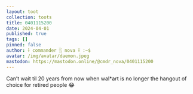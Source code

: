 ```yaml
---
layout: toot
collection: toots
title: 0401115200
date: 2024-04-01
published: true
tags: []
pinned: false
author: ⸸ commander ░ nova ⸸ :~$
avatar: /img/avatar/daemon.jpeg
mastodon: https://mastodon.online/@cmdr_nova/0401115200
---
```


Can’t wait til 20 years from now when wal*art is no longer the hangout of choice for retired people 😂
